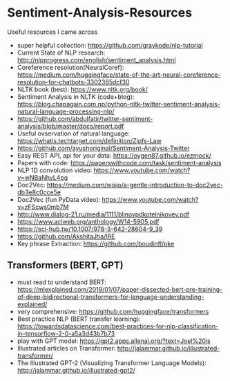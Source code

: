 # Sentiment-Analysis-Resources
Useful resources I came across

- super helpful collection: https://github.com/graykode/nlp-tutorial
- Current State of NLP research: http://nlpprogress.com/english/sentiment_analysis.html
- Coreference resolution(NeuralCoref): https://medium.com/huggingface/state-of-the-art-neural-coreference-resolution-for-chatbots-3302365dcf30
- NLTK book (best): https://www.nltk.org/book/
- Sentiment Analysis in NLTK (code+blog): https://blog.chapagain.com.np/python-nltk-twitter-sentiment-analysis-natural-language-processing-nlp/
- https://github.com/abdulfatir/twitter-sentiment-analysis/blob/master/docs/report.pdf
- Useful ovservation of natural language: https://whatis.techtarget.com/definition/Zipfs-Law
- https://github.com/ayushoriginal/Sentiment-Analysis-Twitter
- Easy REST API, api for your data: https://oygen87.github.io/ezmock/
- Papers with code: https://paperswithcode.com/task/sentiment-analysis
- NLP 1D convolution video: https://www.youtube.com/watch?v=wNBaNhvL4pg
- Doc2Vec: https://medium.com/wisio/a-gentle-introduction-to-doc2vec-db3e8c0cce5e
- Doc2Vec (fun PyData video): https://www.youtube.com/watch?v=zFScws0mb7M
- http://www.dialog-21.ru/media/1111/blinovpdkotelnikovev.pdf
- https://www.aclweb.org/anthology/W14-5905.pdf
- https://sci-hub.tw/10.1007/978-3-642-28604-9_39
- https://github.com/AkshitaJha/IRE
- Key phrase Extraction: https://github.com/boudinfl/pke


## Transformers (BERT, GPT)
- must read to understand BERT: https://mlexplained.com/2019/01/07/paper-dissected-bert-pre-training-of-deep-bidirectional-transformers-for-language-understanding-explained/
- very comprehensive: https://github.com/huggingface/transformers
- Best practice NLP (BERT transfer learning): https://towardsdatascience.com/best-practices-for-nlp-classification-in-tensorflow-2-0-a5a3d43b7b73
- play with GPT model: https://gpt2.apps.allenai.org/?text=Joel%20is
- Illustrated articles on Transformer: http://jalammar.github.io/illustrated-transformer/
- The Illustrated GPT-2 (Visualizing Transformer Language Models): http://jalammar.github.io/illustrated-gpt2/

